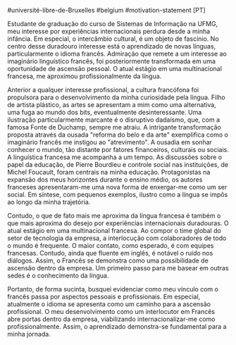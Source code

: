 #université-libre-de-Bruxelles #belgium #motivation-statement
[PT] 

Estudante de graduação do curso de Sistemas de Informação na UFMG, meu interesse por experiências internacionais perdura desde a minha infância. Em especial, o intercâmbio cultural, é um objeto de fascínio. No centro desse duradouro interesse está o aprendizado de novas línguas, particularmente o idioma francês. Admiração que remete a um interesse ao imaginário linguístico francês, foi posteriormente transformada em uma oportunidade de ascensão pessoal. O atual estágio em uma multinacional francesa, me aproximou profissionalmente da língua.

Anterior a qualquer interesse profissional, a cultura francófona foi propulsora para o desenvolvimento da minha curiosidade pela língua. Filho de artista plástico, as artes se apresentam a mim como uma alternativa, uma fuga ao mundo dos bits, eventualmente desinteressante. Uma ilustração particularmente marcante é o disruptivo dadaísmo, que, com a famosa Fonte de Duchamp, sempre me atraiu. A intrigante transformação proposta através da ousada "reforma do belo e da arte" exemplifica como o imaginário francês me instigou ao "atrevimento". A ousadia em sonhar conhecer o mundo, tão distante por fatores financeiros, culturais ou sociais. A linguística francesa me acompanha a um tempo. As discussões sobre o papel da educação, de Pierre Bourdieu e controle social nas instituições, de Michel Foucault, foram centrais na minha educação. Protagonistas na expansão dos meus horizontes durante o ensino médio, os autores franceses apresentaram-me uma nova forma de enxergar-me como um ser social. Em síntese, com pequenos exemplos, ilustro como a língua se impôs ao longo da minha trajetória.

Contudo, o que de fato mais me aproxima da língua francesa é também o que mais aproxima do desejo por experiências internacionais duradouras. O atual estágio em uma multinacional francesa. Ao compor o time global do setor de tecnologia da empresa, a interlocução com colaboradores de todo o mundo é frequente. O maior contato, como esperado, é com equipes francesas. Contudo, ainda que fluente em inglês, é notável o ruído nos diálogos. Assim, o Francês se demonstra como uma possibilidade de ascensão dentro da empresa. Um primeiro passo para me basear em outras sedes é o conhecimento da língua.

Portanto, de forma sucinta, busquei evidenciar como meu vínculo com o francês passa por aspectos pessoais e profissionais. Em especial, atualmente o idioma se apresenta como um caminho para a ascensão profissional. O meu desenvolvimento como um interlocutor em Francês abre portas dentro da empresa, viabilizando internacionalizar-me como profissionalmente. Assim, o aprendizado demonstra-se fundamental para a minha jornada.